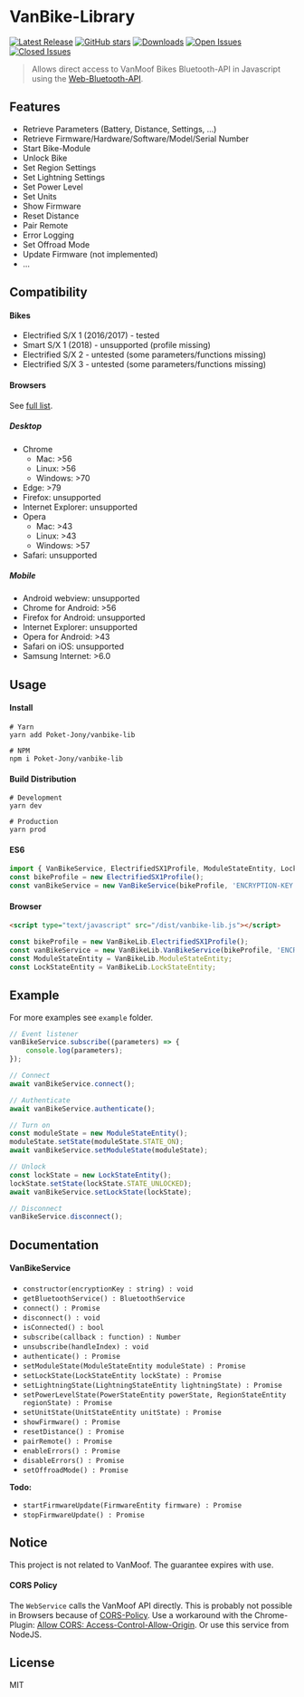 # VanBike-Library
[![Latest Release](https://img.shields.io/github/release/Poket-Jony/vanbike-lib.svg?style=flat&color=blue)](https://github.com/Poket-Jony/vanbike-lib/releases/latest)
[![GitHub stars](https://img.shields.io/github/stars/Poket-Jony/vanbike-lib?style=flat&color=brightgreen)](https://github.com/Poket-Jony/vanbike-lib/stargazers)
[![Downloads](https://img.shields.io/github/downloads/Poket-Jony/vanbike-lib/total.svg?style=flat&color=brightgreen)](https://github.com/Poket-Jony/vanbike-lib/releases/latest)
[![Open Issues](https://img.shields.io/github/issues-raw/Poket-Jony/vanbike-lib.svg?style=flat&color=yellowgreen)](https://github.com/Poket-Jony/vanbike-lib/issues?q=is%3Aopen+is%3Aissue)
[![Closed Issues](https://img.shields.io/github/issues-closed-raw/Poket-Jony/vanbike-lib.svg?style=flat&color=brightgreen)](https://github.com/Poket-Jony/vanbike-lib/issues?q=is%3Aissue+is%3Aclosed)

> Allows direct access to VanMoof Bikes Bluetooth-API in Javascript using the [Web-Bluetooth-API](https://developer.mozilla.org/docs/Web/API/Web_Bluetooth_API).

## Features
* Retrieve Parameters (Battery, Distance, Settings, ...)
* Retrieve Firmware/Hardware/Software/Model/Serial Number
* Start Bike-Module
* Unlock Bike
* Set Region Settings
* Set Lightning Settings
* Set Power Level
* Set Units
* Show Firmware
* Reset Distance
* Pair Remote
* Error Logging
* Set Offroad Mode
* Update Firmware (not implemented)
* ...

## Compatibility
#### Bikes
* Electrified S/X 1 (2016/2017) - tested
* Smart S/X 1 (2018) - unsupported (profile missing)
* Electrified S/X 2 - untested (some parameters/functions missing)
* Electrified S/X 3 - untested (some parameters/functions missing)

#### Browsers
See [full list](https://developer.mozilla.org/docs/Web/API/Web_Bluetooth_API#Browser_compatibility).
##### Desktop
* Chrome
    * Mac: >56
    * Linux: >56
    * Windows: >70
* Edge: >79
* Firefox: unsupported
* Internet Explorer: unsupported
* Opera
    * Mac: >43
    * Linux: >43
    * Windows: >57
* Safari: unsupported
##### Mobile
* Android webview: unsupported
* Chrome for Android: >56
* Firefox for Android: unsupported
* Internet Explorer: unsupported
* Opera for Android: >43
* Safari on iOS: unsupported
* Samsung Internet: >6.0

## Usage
#### Install
```shell script
# Yarn
yarn add Poket-Jony/vanbike-lib

# NPM
npm i Poket-Jony/vanbike-lib
```

#### Build Distribution
```shell script
# Development
yarn dev

# Production
yarn prod
```

#### ES6
```javascript
import { VanBikeService, ElectrifiedSX1Profile, ModuleStateEntity, LockStateEntity } from 'vanbike-lib';
const bikeProfile = new ElectrifiedSX1Profile();
const vanBikeService = new VanBikeService(bikeProfile, 'ENCRYPTION-KEY');
```

#### Browser
```html
<script type="text/javascript" src="/dist/vanbike-lib.js"></script>
```
```javascript
const bikeProfile = new VanBikeLib.ElectrifiedSX1Profile();
const vanBikeService = new VanBikeLib.VanBikeService(bikeProfile, 'ENCRYPTION-KEY');
const ModuleStateEntity = VanBikeLib.ModuleStateEntity;
const LockStateEntity = VanBikeLib.LockStateEntity;
```

## Example
For more examples see `example` folder.
```javascript
// Event listener
vanBikeService.subscribe((parameters) => {
    console.log(parameters);
});

// Connect
await vanBikeService.connect();

// Authenticate
await vanBikeService.authenticate();

// Turn on
const moduleState = new ModuleStateEntity();
moduleState.setState(moduleState.STATE_ON);
await vanBikeService.setModuleState(moduleState);

// Unlock
const lockState = new LockStateEntity();
lockState.setState(lockState.STATE_UNLOCKED);
await vanBikeService.setLockState(lockState);

// Disconnect
vanBikeService.disconnect();
```

## Documentation
#### VanBikeService
* `constructor(encryptionKey : string) : void`
* `getBluetoothService() : BluetoothService`
* `connect() : Promise`
* `disconnect() : void`
* `isConnected() : bool`
* `subscribe(callback : function) : Number`
* `unsubscribe(handleIndex) : void`
* `authenticate() : Promise`
* `setModuleState(ModuleStateEntity moduleState) : Promise`
* `setLockState(LockStateEntity lockState) : Promise`
* `setLightningState(LightningStateEntity lightningState) : Promise`
* `setPowerLevelState(PowerStateEntity powerState, RegionStateEntity regionState) : Promise`
* `setUnitState(UnitStateEntity unitState) : Promise`
* `showFirmware() : Promise`
* `resetDistance() : Promise`
* `pairRemote() : Promise`
* `enableErrors() : Promise`
* `disableErrors() : Promise`
* `setOffroadMode() : Promise`

__Todo:__
* `startFirmwareUpdate(FirmwareEntity firmware) : Promise`
* `stopFirmwareUpdate() : Promise`

## Notice
This project is not related to VanMoof.
The guarantee expires with use.

#### CORS Policy
The `WebService` calls the VanMoof API directly.
This is probably not possible in Browsers because of [CORS-Policy](https://developer.mozilla.org/docs/Web/HTTP/CORS).
Use a workaround with the Chrome-Plugin: [Allow CORS: Access-Control-Allow-Origin](https://chrome.google.com/webstore/detail/allow-cors-access-control/lhobafahddgcelffkeicbaginigeejlf).
Or use this service from NodeJS. 

## License
MIT